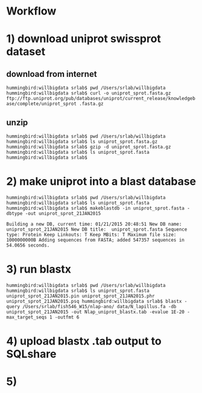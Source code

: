 # Workflow

# 1) download uniprot swissprot dataset

## download from internet

`hummingbird:willbigdata srlab$ pwd
/Users/srlab/willbigdata
hummingbird:willbigdata srlab$ curl -o uniprot_sprot.fasta.gz ftp://ftp.uniprot.org/pub/databases/uniprot/current_release/knowledgebase/complete/uniprot_sprot
.fasta.gz`

## unzip

`hummingbird:willbigdata srlab$ pwd
/Users/srlab/willbigdata
hummingbird:willbigdata srlab$ ls
uniprot_sprot.fasta.gz
hummingbird:willbigdata srlab$ gzip -d uniprot_sprot.fasta.gz
hummingbird:willbigdata srlab$ ls
uniprot_sprot.fasta
hummingbird:willbigdata srlab$`

# 2) make uniprot into a blast database

`hummingbird:willbigdata srlab$ pwd
/Users/srlab/willbigdata
hummingbird:willbigdata srlab$ ls
uniprot_sprot.fasta
hummingbird:willbigdata srlab$ makeblastdb -in uniprot_sprot.fasta -dbtype -out uniprot_sprot_21JAN2015`


`Building a new DB, current time: 01/21/2015 20:48:51
New DB name:   uniprot_sprot_21JAN2015
New DB title:  uniprot_sprot.fasta
Sequence type: Protein
Keep Linkouts: T
Keep MBits: T
Maximum file size: 1000000000B
Adding sequences from FASTA; added 547357 sequences in 54.0656 seconds.`

# 3) run blastx

`hummingbird:willbigdata srlab$ pwd
/Users/srlab/willbigdata
hummingbird:willbigdata srlab$ ls
uniprot_sprot.fasta             uniprot_sprot_21JAN2015.pin
uniprot_sprot_21JAN2015.phr     uniprot_sprot_21JAN2015.psq
hummingbird:willbigdata srlab$ blastx -query /Users/srlab/fish546_W15/nlap-ano/
data/N_lapillus.fa -db uniprot_sprot_21JAN2015 -out Nlap_uniprot_blastx.tab -evalue 1E-20 -max_target_seqs 1 -outfmt 6`

# 4) upload blastx .tab output to SQLshare

# 5) 
